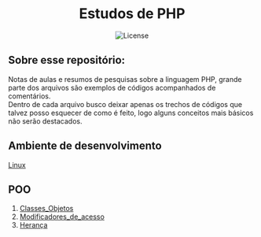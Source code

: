 
<h1 align="center">Estudos de PHP</h1>

<p align="center">
  <img alt="License" src="https://img.shields.io/static/v1?label=license&message=MIT&color=49AA26&labelColor=000000">
</p>

<h2>Sobre esse repositório: </h2>

<p>
    Notas de aulas e resumos de pesquisas sobre a linguagem PHP, grande parte dos arquivos são exemplos de códigos acompanhados de comentários.<br>
    Dentro de cada arquivo busco deixar apenas os trechos de códigos que talvez posso esquecer de como é feito, logo alguns conceitos mais básicos não serão destacados.
</p>

<h2>Ambiente de desenvolvimento</h2>

[Linux](./Ambiente.md)

<h2>POO</h2>

1. [Classes_Objetos](/src/POO/classesEobjetos.php)
2. [Modificadores_de_acesso](/src/POO/AccessModifiers.php)
3. [Herança](/src/POO/inheritance.php)
